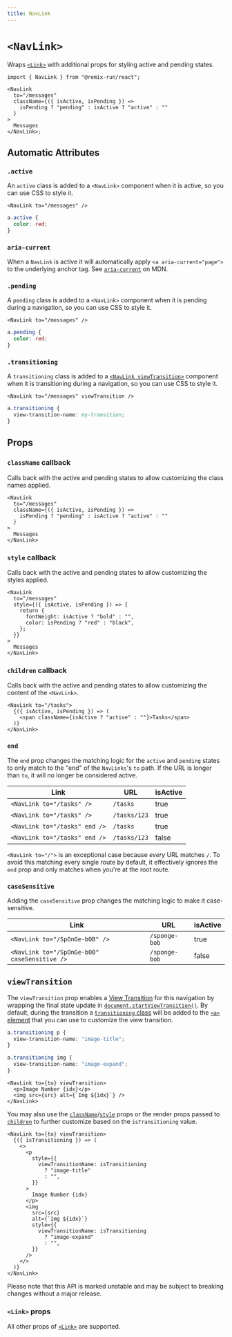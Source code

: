 ```yaml
---
title: NavLink
---
```


# `<NavLink>`

Wraps [`<Link>`][link-component] with additional props for styling active and pending states.

```tsx
import { NavLink } from "@remix-run/react";

<NavLink
  to="/messages"
  className={({ isActive, isPending }) =>
    isPending ? "pending" : isActive ? "active" : ""
  }
>
  Messages
</NavLink>;
```

## Automatic Attributes

### `.active`

An `active` class is added to a `<NavLink>` component when it is active, so you can use CSS to style it.

```tsx
<NavLink to="/messages" />
```

```css
a.active {
  color: red;
}
```

### `aria-current`

When a `NavLink` is active it will automatically apply `<a aria-current="page">` to the underlying anchor tag. See [`aria-current`][aria-current] on MDN.

### `.pending`

A `pending` class is added to a `<NavLink>` component when it is pending during a navigation, so you can use CSS to style it.

```tsx
<NavLink to="/messages" />
```

```css
a.pending {
  color: red;
}
```

### `.transitioning`

A `transitioning` class is added to a [`<NavLink viewTransition>`][view-transition-prop] component when it is transitioning during a navigation, so you can use CSS to style it.

```tsx
<NavLink to="/messages" viewTransition />
```

```css
a.transitioning {
  view-transition-name: my-transition;
}
```

## Props

### `className` callback

Calls back with the active and pending states to allow customizing the class names applied.

```tsx
<NavLink
  to="/messages"
  className={({ isActive, isPending }) =>
    isPending ? "pending" : isActive ? "active" : ""
  }
>
  Messages
</NavLink>
```

### `style` callback

Calls back with the active and pending states to allow customizing the styles applied.

```tsx
<NavLink
  to="/messages"
  style={({ isActive, isPending }) => {
    return {
      fontWeight: isActive ? "bold" : "",
      color: isPending ? "red" : "black",
    };
  }}
>
  Messages
</NavLink>
```

### `children` callback

Calls back with the active and pending states to allow customizing the content of the `<NavLink>`.

```tsx
<NavLink to="/tasks">
  {({ isActive, isPending }) => (
    <span className={isActive ? "active" : ""}>Tasks</span>
  )}
</NavLink>
```

### `end`

The `end` prop changes the matching logic for the `active` and `pending` states to only match to the "end" of the `NavLinks`'s `to` path. If the URL is longer than `to`, it will no longer be considered active.

| Link                          | URL          | isActive |
| ----------------------------- | ------------ | -------- |
| `<NavLink to="/tasks" />`     | `/tasks`     | true     |
| `<NavLink to="/tasks" />`     | `/tasks/123` | true     |
| `<NavLink to="/tasks" end />` | `/tasks`     | true     |
| `<NavLink to="/tasks" end />` | `/tasks/123` | false    |

`<NavLink to="/">` is an exceptional case because _every_ URL matches `/`. To avoid this matching every single route by default, it effectively ignores the `end` prop and only matches when you're at the root route.

### `caseSensitive`

Adding the `caseSensitive` prop changes the matching logic to make it case-sensitive.

| Link                                         | URL           | isActive |
| -------------------------------------------- | ------------- | -------- |
| `<NavLink to="/SpOnGe-bOB" />`               | `/sponge-bob` | true     |
| `<NavLink to="/SpOnGe-bOB" caseSensitive />` | `/sponge-bob` | false    |

## `viewTransition`

The `viewTransition` prop enables a [View Transition][view-transitions] for this navigation by wrapping the final state update in [`document.startViewTransition()`][document-start-view-transition]. By default, during the transition a [`transitioning` class][transitioning-class] will be added to the [`<a>` element][a-element] that you can use to customize the view transition.

```css
a.transitioning p {
  view-transition-name: "image-title";
}

a.transitioning img {
  view-transition-name: "image-expand";
}
```

```tsx
<NavLink to={to} viewTransition>
  <p>Image Number {idx}</p>
  <img src={src} alt={`Img ${idx}`} />
</NavLink>
```

You may also use the [`className`][class-name-prop]/[`style`][style-prop] props or the render props passed to [`children`][children-prop] to further customize based on the `isTransitioning` value.

```tsx
<NavLink to={to} viewTransition>
  {({ isTransitioning }) => (
    <>
      <p
        style={{
          viewTransitionName: isTransitioning
            ? "image-title"
            : "",
        }}
      >
        Image Number {idx}
      </p>
      <img
        src={src}
        alt={`Img ${idx}`}
        style={{
          viewTransitionName: isTransitioning
            ? "image-expand"
            : "",
        }}
      />
    </>
  )}
</NavLink>
```

<docs-warning>
Please note that this API is marked unstable and may be subject to breaking changes without a major release.
</docs-warning>

### `<Link>` props

All other props of [`<Link>`][link-component] are supported.

[link-component]: ./link
[aria-current]: https://developer.mozilla.org/en-US/docs/Web/Accessibility/ARIA/Attributes/aria-current
[view-transition-prop]: #unstableviewtransition
[view-transitions]: https://developer.mozilla.org/en-US/docs/Web/API/View_Transitions_API
[document-start-view-transition]: https://developer.mozilla.org/en-US/docs/Web/API/Document/startViewTransition
[transitioning-class]: #transitioning
[a-element]: https://developer.mozilla.org/en-US/docs/Web/HTML/Element/a
[class-name-prop]: #classname-callback
[style-prop]: #style-callback
[children-prop]: #children-callback
